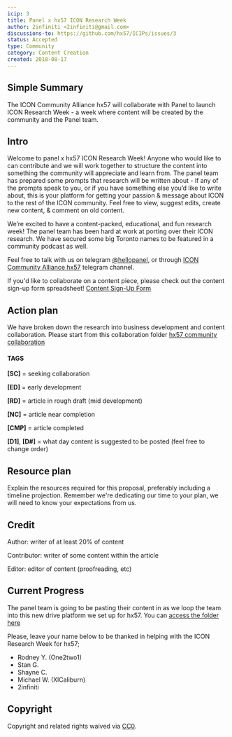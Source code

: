 ```yaml
---
icip: 3
title: Panel x hx57 ICON Research Week
author: 2infiniti <2infiniti@gmail.com>
discussions-to: https://github.com/hx57/ICIPs/issues/3
status: Accepted
type: Community
category: Content Creation
created: 2018-08-17
---
```


## Simple Summary
The ICON Community Alliance hx57 will collaborate with Panel to launch ICON Research Week - a week where content will be created by the community and the Panel team.

## Intro
Welcome to panel x hx57 ICON Research Week!
Anyone who would like to can contribute and we will work together to structure the content into something the community will appreciate and learn from. The panel team has prepared some prompts that research will be written about - if any of the prompts speak to you, or if you have something else you’d like to write about, this is your platform for getting your passion & message about ICON to the rest of the ICON community. Feel free to view, suggest edits, create new content, & comment on old content. 

We’re excited to have a content-packed, educational, and fun research week! The panel team has been hard at work at porting over their ICON research. We have secured some big Toronto names to be featured in a community podcast as well.

Feel free to talk with us on telegram [@hellopanel](https://t.me/hellopanel), or through [ICON Community Alliance hx57](https://t.me/iconhx57) telegram channel.

If you'd like to collaborate on a content piece, please check out the content sign-up form spreadsheet! [Content Sign-Up Form](https://docs.google.com/spreadsheets/d/1q1UaYW9xbemaGp03aWl7ArWvyEe8rwgADQID8X6F6b0/edit#gid=1413666419) 

## Action plan
We have broken down the research into business development and content collaboration. Please start from this collaboration folder [hx57 community collaboration](https://drive.google.com/drive/folders/19rTbdS4n8mOO1uDTczDzbQUCEW3zqfQr?usp=sharing)


#### TAGS
**[SC]** = seeking collaboration

**[ED]** = early development

**[RD]** = article in rough draft (mid development)

**[NC]** = article near completion

**[CMP]** = article completed

**[D1]**, **[D#]** = what day content is suggested to be posted (feel free to change order)


## Resource plan
Explain the resources required for this proposal, preferably including a timeline projection. Remember we're dedicating our time to your plan, we will need to know your expectations from us.

## Credit
Author: writer of at least 20% of content

Contributor: writer of some content within the article

Editor: editor of content (proofreading, etc)

## Current Progress

The panel team is going to be pasting their content in as we loop the team into this new drive platform we set up for hx57. You can [access the folder here](https://drive.google.com/drive/folders/19rTbdS4n8mOO1uDTczDzbQUCEW3zqfQr?usp=sharing)


Please, leave your name below to be thanked in helping with the ICON Research Week for hx57;


- Rodney Y. (One2two1)
- Stan G.
- Shayne C.
- Michael W. (XlCaliburn)
- 2infiniti


## Copyright
Copyright and related rights waived via [CC0](https://creativecommons.org/publicdomain/zero/1.0/).



